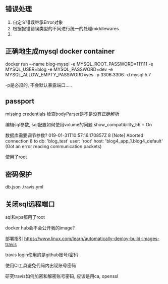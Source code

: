 错误处理
----

1. 自定义错误继承Error对象
2. 根据报错错误类型的不同进行统一的处理middlewares
3. 

正确地生成mysql docker container
---

docker run --name blog-mysql -e MYSQL_ROOT_PASSWORD=111111 -e MYSQL_USER=blog -e MYSQL_PASSWORD=dev -e MYSQL_ALLOW_EMPTY_PASSWORD=yes -p 3306:3306  -d mysql:5.7

-p是必须的, 不会默认暴露端口.....


passport
---

missing credentials
检查bodyParser是不是没有正确解析

编辑sql参数, sql配置如何使用volume的问题
show_compatibility_56 = On

数据库需要调节参数?
019-01-31T10:57:16.170857Z 8 [Note] Aborted connection 8 to db: 'blog_test' user: 'root' host: 'blog4_app_1.blog4_default' (Got an error reading communication packets)

使用了root

密码保护
---

db.json
.travis.yml

关闭sql远程端口
---

sql和vps都用了root

docker hub会不会公开我的image?



部署指引
https://www.linux.com/learn/automatically-deploy-build-images-travis

travis login使用的是github账号/密码

使用CI工具避免代码内出现账号密码

研究travis如何加密和解密账号密码, 应该是用ca, openssl
